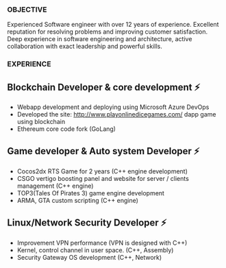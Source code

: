 ### OBJECTIVE
Experienced Software engineer with over 12 years of experience. Excellent reputation for resolving problems and improving customer satisfaction.
Deep experience in software engineering and architecture, active collaboration with exact leadership and powerful skills.

### EXPERIENCE

## Blockchain Developer & core development ⚡
- Webapp development and deploying using Microsoft Azure DevOps
- Developed the site: http://www.playonlinedicegames.com/ dapp game using blockchain
- Ethereum core code fork (GoLang)

## Game developer & Auto system Developer ⚡
- Cocos2dx RTS Game for 2 years (C++ engine development)
- CSGO vertigo boosting panel and website for server / clients management (C++ engine)
- TOP3(Tales Of Pirates 3) game engine development
- ARMA, GTA custom scripting (C++ engine)

## Linux/Network Security Developer ⚡
- Improvement VPN performance (VPN is designed with C++)
- Kernel, control channel in user space. (C++, Assembly)
- Security Gateway OS development (C++, Network)

<!--
**Clearshine2021/Clearshine2021** is a ✨ _special_ ✨ repository because its `README.md` (this file) appears on your GitHub profile.

...
- 🔭 I’m currently working on ...
- 🌱 I’m currently learning ...
- 👯 I’m looking to collaborate on ...
- 🤔 I’m looking for help with ...
- 💬 Ask me about ...
- 📫 How to reach me: ...
- 😄 Pronouns: ...
- ⚡ Fun fact: ...
-->
